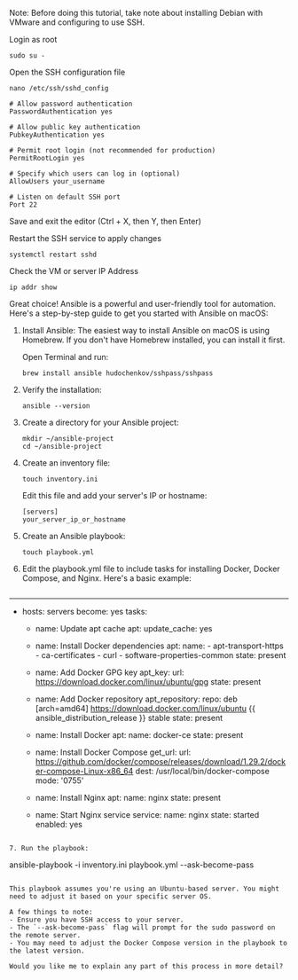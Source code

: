 Note: Before doing this tutorial, take note about installing Debian with VMware and configuring to use SSH.

Login as root

```sudo su -```

Open the SSH configuration file

```nano /etc/ssh/sshd_config```

```
# Allow password authentication
PasswordAuthentication yes

# Allow public key authentication
PubkeyAuthentication yes

# Permit root login (not recommended for production)
PermitRootLogin yes

# Specify which users can log in (optional)
AllowUsers your_username

# Listen on default SSH port
Port 22
```

Save and exit the editor (Ctrl + X, then Y, then Enter)

Restart the SSH service to apply changes

```systemctl restart sshd```

Check the VM or server IP Address

```ip addr show```

Great choice! Ansible is a powerful and user-friendly tool for automation. Here's a step-by-step guide to get you started with Ansible on macOS:

1. Install Ansible:
   The easiest way to install Ansible on macOS is using Homebrew. If you don't have Homebrew installed, you can install it first.

   Open Terminal and run:
   ```
   brew install ansible hudochenkov/sshpass/sshpass
   ```

2. Verify the installation:
   ```
   ansible --version
   ```

3. Create a directory for your Ansible project:
   ```
   mkdir ~/ansible-project
   cd ~/ansible-project
   ```

4. Create an inventory file:
   ```
   touch inventory.ini
   ```
   Edit this file and add your server's IP or hostname:
   ```
   [servers]
   your_server_ip_or_hostname
   ```

5. Create an Ansible playbook:
   ```
   touch playbook.yml
   ```

6. Edit the playbook.yml file to include tasks for installing Docker, Docker Compose, and Nginx. Here's a basic example:

   

   ```yaml
---
   - hosts: servers
     become: yes
     tasks:
       - name: Update apt cache
         apt:
           update_cache: yes

       - name: Install Docker dependencies
         apt:
           name:
             - apt-transport-https
             - ca-certificates
             - curl
             - software-properties-common
           state: present

       - name: Add Docker GPG key
         apt_key:
           url: https://download.docker.com/linux/ubuntu/gpg
           state: present

       - name: Add Docker repository
         apt_repository:
           repo: deb [arch=amd64] https://download.docker.com/linux/ubuntu {{ ansible_distribution_release }} stable
           state: present

       - name: Install Docker
         apt:
           name: docker-ce
           state: present

       - name: Install Docker Compose
         get_url:
           url: https://github.com/docker/compose/releases/download/1.29.2/docker-compose-Linux-x86_64
           dest: /usr/local/bin/docker-compose
           mode: '0755'

       - name: Install Nginx
         apt:
           name: nginx
           state: present

       - name: Start Nginx service
         service:
           name: nginx
           state: started
           enabled: yes
   
```

7. Run the playbook:
   ```
   ansible-playbook -i inventory.ini playbook.yml --ask-become-pass
   ```

This playbook assumes you're using an Ubuntu-based server. You might need to adjust it based on your specific server OS.

A few things to note:
- Ensure you have SSH access to your server.
- The `--ask-become-pass` flag will prompt for the sudo password on the remote server.
- You may need to adjust the Docker Compose version in the playbook to the latest version.

Would you like me to explain any part of this process in more detail?